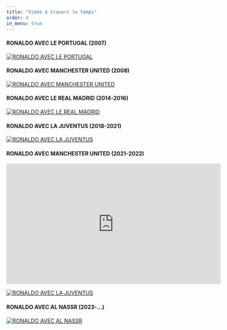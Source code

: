 ```yaml
---
title: "Vidéo à travers le temps"
order: 4
in_menu: true
---
```

#### RONALDO AVEC LE PORTUGAL (2007)

 [![RONALDO AVEC LE PORTUGAL](https://img.youtube.com/vi/dE3wDp6LcBQ/0.jpg)](https://www.youtube.com/watch?v=dE3wDp6LcBQ)

#### RONALDO AVEC MANCHESTER UNITED (2008)

 [![RONALDO AVEC MANCHESTER UNITED](https://img.youtube.com/vi/Yq7Yy8H5J-8/0.jpg)](https://www.youtube.com/watch?v=Yq7Yy8H5J-8)

#### RONALDO AVEC LE REAL MADRID (2014-2016)

[![RONALDO AVEC LE REAL MADRID](https://img.youtube.com/vi/hqPEIblCwQo/0.jpg)](https://www.youtube.com/watch?v=hqPEIblCwQo)

#### RONALDO AVEC LA JUVENTUS (2018-2021)

[![RONALDO AVEC LA JUVENTUS](https://img.youtube.com/vi/-2Bm2o7KaFk/0.jpg)](https://www.youtube.com/watch?v=-2Bm2o7KaFk)

#### RONALDO AVEC MANCHESTER UNITED (2021-2022)

<iframe width="560" height="315" src="https://www.youtube.com/embed/cWhsNYoCujM?si=ThEaG00kbY4Q1wNs" title="YouTube video player" frameborder="0" allow="accelerometer; autoplay; clipboard-write; encrypted-media; gyroscope; picture-in-picture; web-share" allowfullscreen></iframe>

[![RONALDO AVEC LA JUVENTUS](https://img.youtube.com/vi/cWhsNYoCujM/0.jpg)](https://www.youtube.com/watch?v=cWhsNYoCujM)

#### RONALDO AVEC AL NASSR (2023-...)

[![RONALDO AVEC AL NASSR](https://img.youtube.com/vi/nYoda8WXx5E/0.jpg)](https://www.youtube.com/watch?v=nYoda8WXx5E) 
